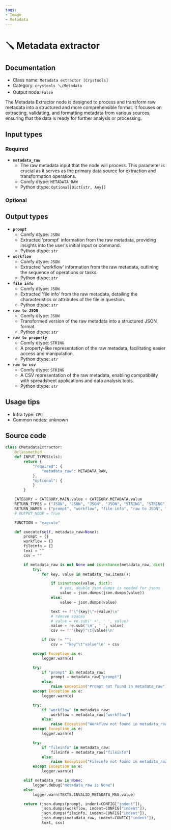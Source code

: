 ```yaml
---
tags:
- Image
- Metadata
---
```


# 🪛 Metadata extractor
## Documentation
- Class name: `Metadata extractor [Crystools]`
- Category: `crystools 🪛/Metadata`
- Output node: `False`

The Metadata Extractor node is designed to process and transform raw metadata into a structured and more comprehensible format. It focuses on extracting, validating, and formatting metadata from various sources, ensuring that the data is ready for further analysis or processing.
## Input types
### Required
- **`metadata_raw`**
    - The raw metadata input that the node will process. This parameter is crucial as it serves as the primary data source for extraction and transformation operations.
    - Comfy dtype: `METADATA_RAW`
    - Python dtype: `Optional[Dict[str, Any]]`
### Optional
## Output types
- **`prompt`**
    - Comfy dtype: `JSON`
    - Extracted 'prompt' information from the raw metadata, providing insights into the user's initial input or command.
    - Python dtype: `str`
- **`workflow`**
    - Comfy dtype: `JSON`
    - Extracted 'workflow' information from the raw metadata, outlining the sequence of operations or tasks.
    - Python dtype: `str`
- **`file info`**
    - Comfy dtype: `JSON`
    - Extracted 'file info' from the raw metadata, detailing the characteristics or attributes of the file in question.
    - Python dtype: `str`
- **`raw to JSON`**
    - Comfy dtype: `JSON`
    - Transformed version of the raw metadata into a structured JSON format.
    - Python dtype: `str`
- **`raw to property`**
    - Comfy dtype: `STRING`
    - A property-like representation of the raw metadata, facilitating easier access and manipulation.
    - Python dtype: `str`
- **`raw to csv`**
    - Comfy dtype: `STRING`
    - A CSV representation of the raw metadata, enabling compatibility with spreadsheet applications and data analysis tools.
    - Python dtype: `str`
## Usage tips
- Infra type: `CPU`
- Common nodes: unknown


## Source code
```python
class CMetadataExtractor:
    @classmethod
    def INPUT_TYPES(cls):
        return {
            "required": {
                "metadata_raw": METADATA_RAW,
            },
            "optional": {
            }
        }

    CATEGORY = CATEGORY.MAIN.value + CATEGORY.METADATA.value
    RETURN_TYPES = ("JSON", "JSON", "JSON", "JSON", "STRING", "STRING")
    RETURN_NAMES = ("prompt", "workflow", "file info", "raw to JSON", "raw to property", "raw to csv")
    # OUTPUT_NODE = True

    FUNCTION = "execute"

    def execute(self, metadata_raw=None):
        prompt = {}
        workflow = {}
        fileinfo = {}
        text = ""
        csv = ""

        if metadata_raw is not None and isinstance(metadata_raw, dict):
            try:
                for key, value in metadata_raw.items():

                    if isinstance(value, dict):
                        # yes, double json.dumps is needed for jsons
                        value = json.dumps(json.dumps(value))
                    else:
                        value = json.dumps(value)

                    text += f"\"{key}\"={value}\n"
                    # remove spaces
                    # value = re.sub(' +', ' ', value)
                    value = re.sub('\n', ' ', value)
                    csv += f'"{key}"\t{value}\n'

                if csv != "":
                    csv = '"key"\t"value"\n' + csv

            except Exception as e:
                logger.warn(e)

            try:
                if "prompt" in metadata_raw:
                    prompt = metadata_raw["prompt"]
                else:
                    raise Exception("Prompt not found in metadata_raw")
            except Exception as e:
                logger.warn(e)

            try:
                if "workflow" in metadata_raw:
                    workflow = metadata_raw["workflow"]
                else:
                    raise Exception("Workflow not found in metadata_raw")
            except Exception as e:
                logger.warn(e)

            try:
                if "fileinfo" in metadata_raw:
                    fileinfo = metadata_raw["fileinfo"]
                else:
                    raise Exception("Fileinfo not found in metadata_raw")
            except Exception as e:
                logger.warn(e)

        elif metadata_raw is None:
            logger.debug("metadata_raw is None")
        else:
            logger.warn(TEXTS.INVALID_METADATA_MSG.value)

        return (json.dumps(prompt, indent=CONFIG["indent"]),
                json.dumps(workflow, indent=CONFIG["indent"]),
                json.dumps(fileinfo, indent=CONFIG["indent"]),
                json.dumps(metadata_raw, indent=CONFIG["indent"]),
                text, csv)

```

